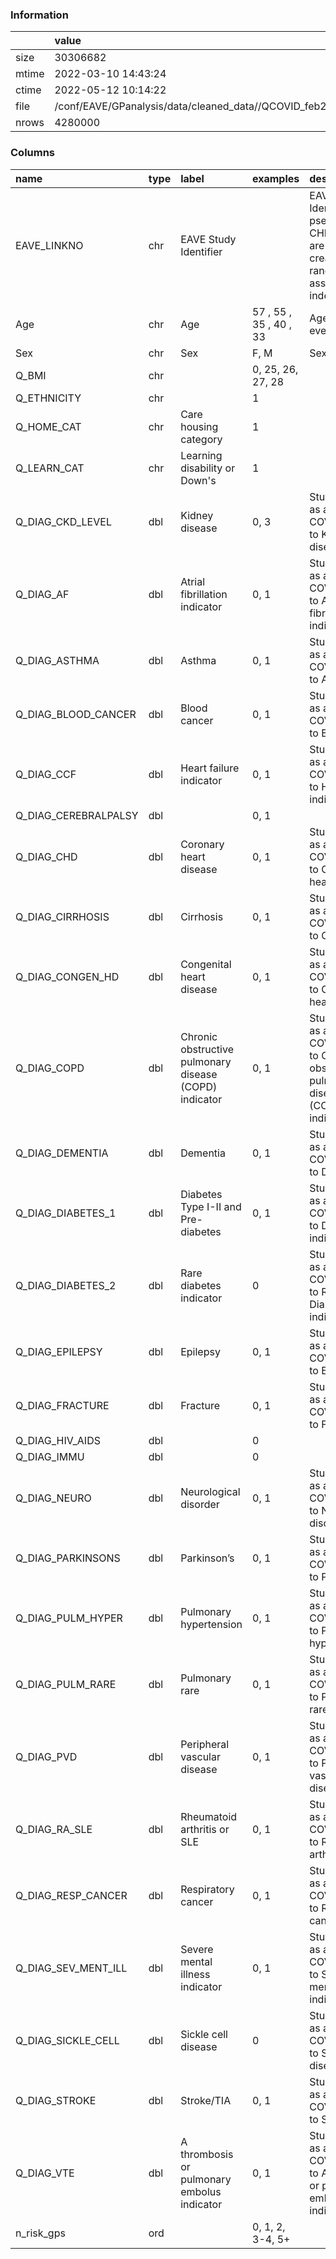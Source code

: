 
### Information



|       | value                                                     |
|:------|:----------------------------------------------------------|
| size  | 30306682                                                  |
| mtime | 2022-03-10 14:43:24                                       |
| ctime | 2022-05-12 10:14:22                                       |
| file  | /conf/EAVE/GPanalysis/data/cleaned_data//QCOVID_feb22.rds |
| nrows | 4280000                                                   |

### Columns

| name                 | type   | label                                                  | examples                       | description                                                                                             |
|:---------------------|:-------|:-------------------------------------------------------|:-------------------------------|:--------------------------------------------------------------------------------------------------------|
| EAVE_LINKNO          | chr    | EAVE Study Identifier                                  |                                | EAVE-II Identifier, pseudoynmised CHI numbers are used to create randomly assigned study index numbers. |
| Age                  | chr    | Age                                                    | 57   , 55   , 35   , 40   , 33 | Age at time of event                                                                                    |
| Sex                  | chr    | Sex                                                    | F, M                           | Sex at birth                                                                                            |
| Q_BMI                | chr    |                                                        | 0, 25, 26, 27, 28              |                                                                                                         |
| Q_ETHNICITY          | chr    |                                                        | 1                              |                                                                                                         |
| Q_HOME_CAT           | chr    | Care housing category                                  | 1                              |                                                                                                         |
| Q_LEARN_CAT          | chr    | Learning disability or Down's                          | 1                              |                                                                                                         |
| Q_DIAG_CKD_LEVEL     | dbl    | Kidney disease                                         | 0, 3                           | Study marked as at risk of COVID-19 due to Kidney disease                                               |
| Q_DIAG_AF            | dbl    | Atrial fibrillation indicator                          | 0, 1                           | Study marked as at risk of COVID-19 due to Atrial fibrillation indicator                                |
| Q_DIAG_ASTHMA        | dbl    | Asthma                                                 | 0, 1                           | Study marked as at risk of COVID-19 due to Asthma                                                       |
| Q_DIAG_BLOOD_CANCER  | dbl    | Blood cancer                                           | 0, 1                           | Study marked as at risk of COVID-19 due to Blood cancer                                                 |
| Q_DIAG_CCF           | dbl    | Heart failure indicator                                | 0, 1                           | Study marked as at risk of COVID-19 due to Heart failure indicator                                      |
| Q_DIAG_CEREBRALPALSY | dbl    |                                                        | 0, 1                           |                                                                                                         |
| Q_DIAG_CHD           | dbl    | Coronary heart disease                                 | 0, 1                           | Study marked as at risk of COVID-19 due to Coronary heart disease                                       |
| Q_DIAG_CIRRHOSIS     | dbl    | Cirrhosis                                              | 0, 1                           | Study marked as at risk of COVID-19 due to Cirrhosis                                                    |
| Q_DIAG_CONGEN_HD     | dbl    | Congenital heart disease                               | 0, 1                           | Study marked as at risk of COVID-19 due to Congenital heart disease                                     |
| Q_DIAG_COPD          | dbl    | Chronic obstructive pulmonary disease (COPD) indicator | 0, 1                           | Study marked as at risk of COVID-19 due to Chronic obstructive pulmonary disease (COPD) indicator       |
| Q_DIAG_DEMENTIA      | dbl    | Dementia                                               | 0, 1                           | Study marked as at risk of COVID-19 due to Dementia                                                     |
| Q_DIAG_DIABETES_1    | dbl    | Diabetes Type I-II and Pre-diabetes                    | 0, 1                           | Study marked as at risk of COVID-19 due to Diabetes indicator(s)                                        |
| Q_DIAG_DIABETES_2    | dbl    | Rare diabetes indicator                                | 0                              | Study marked as at risk of COVID-19 due to Rare Diabetes indicator                                      |
| Q_DIAG_EPILEPSY      | dbl    | Epilepsy                                               | 0, 1                           | Study marked as at risk of COVID-19 due to Epilepsy                                                     |
| Q_DIAG_FRACTURE      | dbl    | Fracture                                               | 0, 1                           | Study marked as at risk of COVID-19 due to Fracture                                                     |
| Q_DIAG_HIV_AIDS      | dbl    |                                                        | 0                              |                                                                                                         |
| Q_DIAG_IMMU          | dbl    |                                                        | 0                              |                                                                                                         |
| Q_DIAG_NEURO         | dbl    | Neurological disorder                                  | 0, 1                           | Study marked as at risk of COVID-19 due to Neurological disorder                                        |
| Q_DIAG_PARKINSONS    | dbl    | Parkinson’s                                            | 0, 1                           | Study marked as at risk of COVID-19 due to Parkinson’s                                                  |
| Q_DIAG_PULM_HYPER    | dbl    | Pulmonary hypertension                                 | 0, 1                           | Study marked as at risk of COVID-19 due to Pulmonary hypertension                                       |
| Q_DIAG_PULM_RARE     | dbl    | Pulmonary rare                                         | 0, 1                           | Study marked as at risk of COVID-19 due to Pulmonary rare                                               |
| Q_DIAG_PVD           | dbl    | Peripheral vascular disease                            | 0, 1                           | Study marked as at risk of COVID-19 due to Peripheral vascular disease                                  |
| Q_DIAG_RA_SLE        | dbl    | Rheumatoid arthritis or SLE                            | 0, 1                           | Study marked as at risk of COVID-19 due to Rheumatoid arthritis or SLE                                  |
| Q_DIAG_RESP_CANCER   | dbl    | Respiratory cancer                                     | 0, 1                           | Study marked as at risk of COVID-19 due to Respiratory cancer                                           |
| Q_DIAG_SEV_MENT_ILL  | dbl    | Severe mental illness indicator                        | 0, 1                           | Study marked as at risk of COVID-19 due to Severe mental illness indicator                              |
| Q_DIAG_SICKLE_CELL   | dbl    | Sickle cell disease                                    | 0                              | Study marked as at risk of COVID-19 due to Sickle cell disease                                          |
| Q_DIAG_STROKE        | dbl    | Stroke/TIA                                             | 0, 1                           | Study marked as at risk of COVID-19 due to Stroke/TIA                                                   |
| Q_DIAG_VTE           | dbl    | A thrombosis or pulmonary embolus indicator            | 0, 1                           | Study marked as at risk of COVID-19 due to A thrombosis or pulmonary embolus indicator                  |
| n_risk_gps           | ord    |                                                        | 0, 1, 2, 3-4, 5+               |                                                                                                         |
        